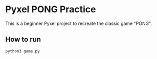 # Pyxel PONG Practice

This is a beginner Pyxel project to recreate the classic game "PONG".

## How to run

```bash
python3 game.py